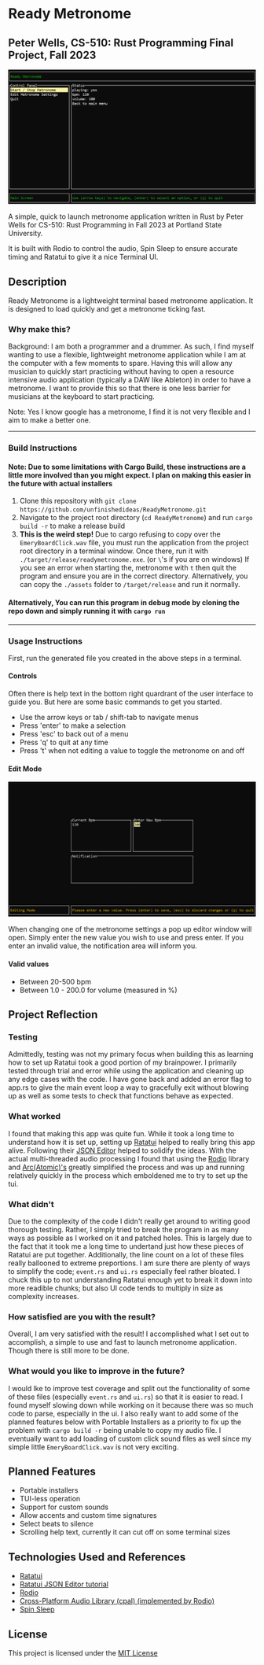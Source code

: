 # Ready Metronome

## Peter Wells, CS-510: Rust Programming Final Project, Fall 2023

![A screenshot of Ready Metronome](preview_images/main_preview.png)

A simple, quick to launch metronome application written in Rust by Peter Wells for CS-510: Rust Programming in Fall 2023 at Portland State University.

It is built with Rodio to control the audio, Spin Sleep to ensure accurate timing and Ratatui to give it a nice Terminal UI.

## Description

Ready Metronome is a lightweight terminal based metronome application. It is designed to load quickly and get a metronome ticking fast.

### Why make this?

Background: I am both a programmer and a drummer. As such, I find myself wanting to use a flexible, lightweight metronome application while I am at the computer with a few moments to spare. Having this will allow any musician to quickly start practicing without having to open a resource intensive audio application (typically a DAW like Ableton) in order to have a metronome. I want to provide this so that there is one less barrier for musicians at the keyboard to start practicing.

Note: Yes I know google has a metronome, I find it is not very flexible and I aim to make a better one.

---

### Build Instructions

#### Note: Due to some limitations with Cargo Build, these instructions are a little more involved than you might expect. I plan on making this easier in the future with actual installers

1. Clone this repository with `git clone https://github.com/unfinishedideas/ReadyMetronome.git`
2. Navigate to the project root directory (`cd ReadyMetronome`) and run `cargo build -r` to make a release build
3. **This is the weird step!** Due to cargo refusing to copy over the `EmeryBoardClick.wav` file, you must run the application from the project root directory in a terminal window. Once there, run it with `./target/release/readymetronome.exe`. (or `\`'s if you are on windows) If you see an error when starting the, metronome with `t` then quit the program and ensure you are in the correct directory. Alternatively, you can copy the `./assets` folder to `/target/release` and run it normally.

#### Alternatively, You can run this program in debug mode by cloning the repo down and simply running it with `cargo run`

---

### Usage Instructions

First, run the generated file you created in the above steps in a terminal.

#### Controls

Often there is help text in the bottom right quardrant of the user interface to guide you. But here are some basic commands to get you started.

- Use the arrow keys or tab / shift-tab to navigate menus
- Press 'enter' to make a selection
- Press 'esc' to back out of a menu
- Press 'q' to quit at any time
- Press 't' when not editing a value to toggle the metronome on and off

#### Edit Mode

![A screenshot of Ready Metronome](preview_images/edit_preview.png)

When changing one of the metronome settings a pop up editor window will open. Simply enter the new value you wish to use and press enter. If you enter an invalid value, the notification area will inform you.

#### Valid values

- Between 20-500 bpm
- Between 1.0 - 200.0 for volume (measured in %)

## Project Reflection

### Testing

Admittedly, testing was not my primary focus when building this as learning how to set up Ratatui took a good portion of my brainpower. I primarily tested through trial and error while using the application and cleaning up any edge cases with the code. I have gone back and added an error flag to app.rs to give the main event loop a way to gracefully exit without blowing up as well as some tests to check that functions behave as expected.

### What worked

I found that making this app was quite fun. While it took a long time to understand how it is set up, setting up [Ratatui](https://github.com/ratatui-org/ratatui) helped to really bring this app alive. Following their [JSON Editor](https://ratatui.rs/tutorials/json-editor/) helped to solidify the ideas. With the actual multi-threaded audio processing I found that using the [Rodio](https://docs.rs/rodio/latest/rodio/) library and [Arc(Atomic)'s](https://doc.rust-lang.org/std/sync/atomic/) greatly simplified the process and was up and running relatively quickly in the process which emboldened me to try to set up the tui.

### What didn't

Due to the complexity of the code I didn't really get around to writing good thorough testing. Rather, I simply tried to break the program in as many ways as possible as I worked on it and patched holes. This is largely due to the fact that it took me a long time to undertand just how these pieces of Ratatui are put together. Additionally, the line count on a lot of these files really ballooned to extreme preportions. I am sure there are plenty of ways to simplify the code; `event.rs` and `ui.rs` especially feel rather bloated. I chuck this up to not understanding Ratatui enough yet to break it down into more readible chunks; but also UI code tends to multiply in size as complexity increases.

### How satisfied are you with the result?

Overall, I am very satisfied with the result! I accomplished what I set out to accomplish, a simple to use and fast to launch metronome application. Though there is still more to be done.

### What would you like to improve in the future?

I would lke to improve test coverage and split out the functionality of some of these files (especially `event.rs` and `ui.rs`) so that it is easier to read. I found myself slowing down while working on it because there was so much code to parse, especially in the ui. I also really want to add some of the planned features below with Portable Installers as a priority to fix up the problem with `cargo build -r` being unable to copy my audio file. I eventually want to add loading of custom click sound files as well since my simple little `EmeryBoardClick.wav` is not very exciting.

## Planned Features

- Portable installers
- TUI-less operation
- Support for custom sounds
- Allow accents and custom time signatures
- Select beats to silence
- Scrolling help text, currently it can cut off on some terminal sizes

## Technologies Used and References

- [Ratatui](https://github.com/ratatui-org/ratatui)
- [Ratatui JSON Editor tutorial](https://ratatui.rs/tutorials/json-editor/)
- [Rodio](https://docs.rs/rodio/latest/rodio/)
- [Cross-Platform Audio Library (cpal) (implemented by Rodio)](https://github.com/RustAudio/cpal)
- [Spin Sleep](https://crates.io/crates/spin_sleep)  

## License

This project is licensed under the [MIT License](/LICENSE)
